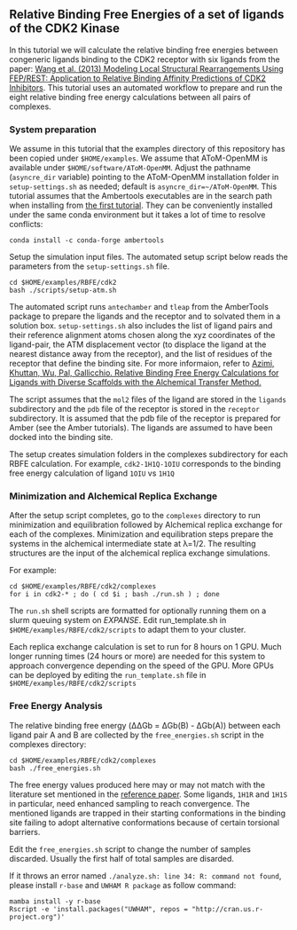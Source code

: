 Relative Binding Free Energies of a set of ligands of the CDK2 Kinase
---------------------------------------------------------------------


In this tutorial we will calculate the relative binding free energies between congeneric ligands binding to the CDK2 receptor with six ligands from the paper: [Wang et al. (2013) Modeling Local Structural Rearrangements Using FEP/REST: Application to Relative Binding Affinity Predictions of CDK2 Inhibitors](https://pubs.acs.org/doi/10.1021/ct300911a). This tutorial uses an automated workflow to prepare and run the eight relative binding free energy calculations between all pairs of complexes.

### System preparation

We assume in this tutorial that the examples directory of this repository has been copied under `$HOME/examples`. We assume that AToM-OpenMM is available under `$HOME/software/AToM-OpenMM`. Adjust the pathname (`asyncre_dir` variable) pointing to the AToM-OpenMM installation folder in `setup-settings.sh` as needed; default is `asyncre_dir=~/AToM-OpenMM`. This tutorial assumes that the Ambertools executables are in the search path when installing from [the first tutorial](https://github.com/Gallicchio-Lab/AToM-OpenMM#installation--usage). They can be conveniently installed under the same conda environment but it takes a lot of time to resolve conflicts:

`conda install -c conda-forge ambertools`

Setup the simulation input files. The automated setup script below reads the parameters from the `setup-settings.sh` file.

```
cd $HOME/examples/RBFE/cdk2
bash ./scripts/setup-atm.sh
```
The automated script runs `antechamber` and `tleap` from the AmberTools package to prepare the ligands and the receptor and to solvated them in a solution box. `setup-settings.sh` also includes the list of ligand pairs and their reference alignment atoms chosen along the xyz coordinates of the ligand-pair, the ATM displacement vector (to displace the ligand at the nearest distance away from the receptor), and the list of residues of the receptor that define the binding site. For more informaion, refer to [ Azimi, Khuttan, Wu, Pal, Gallicchio. Relative Binding Free Energy Calculations for Ligands with Diverse Scaffolds with the Alchemical Transfer Method.](https://pubs.acs.org/doi/full/10.1021/acs.jcim.1c01129)

The script assumes that the `mol2` files of the ligand are stored in the `ligands` subdirectory and the `pdb` file of the receptor is stored in the `receptor` subdirectory. It is assumed that the pdb file of the receptor is prepared for Amber (see the Amber tutorials). The ligands are assumed to have been docked into the binding site.

The setup creates simulation folders in the complexes subdirectory for each RBFE calculation. For example, `cdk2-1H1Q-1OIU` corresponds to the binding free energy calculation of ligand `1OIU` vs `1H1Q`

### Minimization and Alchemical Replica Exchange

After the setup script completes, go to the `complexes` directory to run minimization and equilibration followed by Alchemical replica exchange for each of the complexes. Minimization and equilibration steps prepare the systems in the alchemical intermediate state at λ=1/2. The resulting structures are the input of the alchemical replica exchange simulations.

For example:

```
cd $HOME/examples/RBFE/cdk2/complexes
for i in cdk2-* ; do ( cd $i ; bash ./run.sh ) ; done
```
The `run.sh` shell scripts are formatted for optionally running them on a slurm queuing system on *EXPANSE*. Edit run_template.sh in `$HOME/examples/RBFE/cdk2/scripts` to adapt them to your cluster.

Each replica exchange calculation is set to run for 8 hours on 1 GPU. Much longer running times (24 hours or more) are needed for this system to approach convergence depending on the speed of the GPU. More GPUs can be deployed by editing the `run_template.sh` file in `$HOME/examples/RBFE/cdk2/scripts`

### Free Energy Analysis
The relative binding free energy (ΔΔGb = ΔGb(B) - ΔGb(A)) between each ligand pair A and B are collected by the `free_energies.sh` script in the complexes directory:

```
cd $HOME/examples/RBFE/cdk2/complexes
bash ./free_energies.sh
```

The free energy values produced here may or may not match with the literature set mentioned in the [reference paper](https://pubs.acs.org/doi/10.1021/ct300911a). Some ligands, `1H1R` and `1H1S` in particular, need enhanced sampling to reach convergence. The mentioned ligands are trapped in their starting conformations in the binding site failing to adopt alternative conformations because of certain torsional barriers. 

Edit the `free_energies.sh` script to change the number of samples discarded. Usually the first half of total samples are disarded. 

If it throws an error named `./analyze.sh: line 34: R: command not found`, please install `r-base` and `UWHAM R package` as follow command:
```
mamba install -y r-base
Rscript -e 'install.packages("UWHAM", repos = "http://cran.us.r-project.org")' 
```
